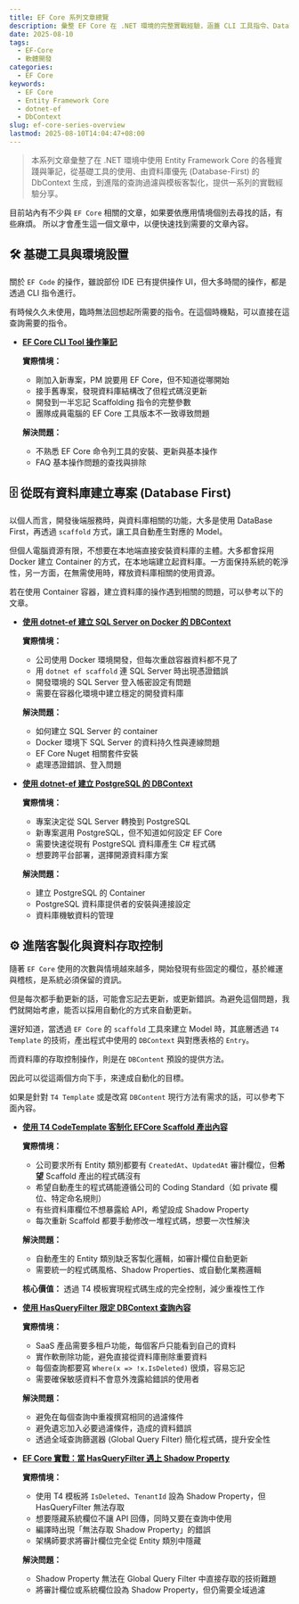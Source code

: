 ```yaml
---
title: EF Core 系列文章總覽
description: 彙整 EF Core 在 .NET 環境的完整實戰經驗，涵蓋 CLI 工具指令、Database-First 模型生成、Docker 資料庫環境、T4 模板客製化，以及 HasQueryFilter 與 Shadow Property 的進階應用，協助快速找到所需技術解法。
date: 2025-08-10
tags:
  - EF-Core
  - 軟體開發
categories:
  - EF Core
keywords:
  - EF Core
  - Entity Framework Core
  - dotnet-ef
  - DbContext
slug: ef-core-series-overview
lastmod: 2025-08-10T14:04:47+08:00
---
```

> 本系列文章彙整了在 .NET 環境中使用 Entity Framework  Core 的各種實踐與筆記，從基礎工具的使用、由資料庫優先 (Database-First) 的 DbContext 生成，到進階的查詢過濾與模板客製化，提供一系列的實戰經驗分享。

目前站內有不少與 `EF Core` 相關的文章，如果要依應用情境個別去尋找的話，有些麻煩。
所以才會產生這一個文章中，以便快速找到需要的文章內容。

## 🛠️ 基礎工具與環境設置

關於 `EF Code` 的操作，雖說部份 IDE 已有提供操作 UI，但大多時間的操作，都是透過 CLI 指令進行。

有時候久久未使用，臨時無法回想起所需要的指令。在這個時機點，可以直接在這查詢需要的指令。

-   **[EF Core CLI Tool 操作筆記](../ef-core-cli-note/index.md)**
    
    **實際情境：**
    - 剛加入新專案，PM 說要用 EF Core，但不知道從哪開始
    - 接手舊專案，發現資料庫結構改了但程式碼沒更新
    - 開發到一半忘記 Scaffolding 指令的完整參數
    - 團隊成員電腦的 EF Core 工具版本不一致導致問題
    
    **解決問題：** 
    - 不熟悉 EF Core 命令列工具的安裝、更新與基本操作
    - FAQ 基本操作問題的查找與排除
    
## 🗄️ 從既有資料庫建立專案 (Database First)

以個人而言，開發後端服務時，與資料庫相關的功能，大多是使用 DataBase First，再透過 `scaffold` 方式，讓工具自動產生對應的 Model。

但個人電腦資源有限，不想要在本地端直接安裝資料庫的主體。大多都會採用 Docker 建立 Container 的方式，在本地端建立起資料庫。一方面保持系統的乾淨性，另一方面，在無需使用時，釋放資料庫相關的使用資源。

若在使用 Container 容器，建立資料庫的操作遇到相關的問題，可以參考以下的文章。

-   **[使用 dotnet-ef 建立 SQL Server on Docker 的 DBContext](../dotnet-ef-sqlserver/index.md)**
    
    **實際情境：**
    - 公司使用 Docker 環境開發，但每次重啟容器資料都不見了
    - 用 `dotnet ef scaffold` 連 SQL Server 時出現憑證錯誤
    - 開發環境的 SQL Server 登入帳密設定有問題
    - 需要在容器化環境中建立穩定的開發資料庫
    
    **解決問題：**
    - 如何建立 SQL Server 的 container 
    - Docker 環境下 SQL Server 的資料持久性與連線問題
    - EF Core  Nuget 相關套件安裝
    - 處理憑證錯誤、登入問題
    
-   **[使用 dotnet-ef 建立 PostgreSQL 的 DBContext](../dotnet-ef-postgresql-dbcontext/index.md)**
    
    **實際情境：**
    - 專案決定從 SQL Server 轉換到 PostgreSQL
    - 新專案選用 PostgreSQL，但不知道如何設定 EF Core
    - 需要快速從現有 PostgreSQL 資料庫產生 C# 程式碼
    - 想要跨平台部署，選擇開源資料庫方案
    
    **解決問題：** 
	- 建立 PostgreSQL 的 Container
	- PostgreSQL 資料庫提供者的安裝與連接設定
	- 資料庫機敏資料的管理    

## ⚙️ 進階客製化與資料存取控制

隨著 `EF Core` 使用的次數與情境越來越多，開始發現有些固定的欄位，基於維運與稽核，是系統必須保留的資訊。

但是每次都手動更新的話，可能會忘記去更新，或更新錯誤。為避免這個問題，我們就開始考慮，能否以採用自動化的方式來自動更新。

還好知道，當透過 `EF Core` 的 `scaffold` 工具來建立 Model 時，其底層透過 `T4 Template` 的技術，產出程式中使用的 `DBContext` 與對應表格的 `Entry`。

而資料庫的存取控制操作，則是在 `DBContent` 預設的提供方法。

因此可以從這兩個方向下手，來達成自動化的目標。

如果是針對 `T4 Template` 或是改寫 `DBContent` 現行方法有需求的話，可以參考下面內容。

-   **[使用 T4 CodeTemplate 客制化 EFCore Scaffold 產出內容](../dotnet-ef-core-customized-dbcontext-entity/index.md)**
    
    **實際情境：**
    - 公司要求所有 Entity 類別都要有 `CreatedAt`、`UpdatedAt` 審計欄位，但**希望** Scaffold 產出的程式碼沒有
    - 希望自動產生的程式碼能遵循公司的 Coding Standard（如 private 欄位、特定命名規則）
    - 有些資料庫欄位不想暴露給 API，希望設成 Shadow Property
    - 每次重新 Scaffold 都要手動修改一堆程式碼，想要一次性解決
    
    **解決問題：** 
    - 自動產生的 Entity 類別缺乏客製化邏輯，如審計欄位自動更新
    - 需要統一的程式碼風格、Shadow Properties、或自動化業務邏輯
    
    **核心價值：** 透過 T4 模板實現程式碼生成的完全控制，減少重複性工作

-   **[使用 HasQueryFilter 限定 DBContext 查詢內容](../dfcore-dbcontext-hasqueryfilter/index.md)**
    
    **實際情境：**
    - SaaS 產品需要多租戶功能，每個客戶只能看到自己的資料
    - 實作軟刪除功能，避免直接從資料庫刪除重要資料
    - 每個查詢都要寫 `Where(x => !x.IsDeleted)` 很煩，容易忘記
    - 需要確保敏感資料不會意外洩露給錯誤的使用者
    
    **解決問題：** 
    - 避免在每個查詢中重複撰寫相同的過濾條件
    - 避免遺忘加入必要過濾條件，造成的資料錯誤
    - 透過全域查詢篩選器 (Global Query Filter) 簡化程式碼，提升安全性
    
-   **[EF Core 實戰：當 HasQueryFilter 遇上 Shadow Property](../use-shadow-property-and-hasqueryfilter-on-ef-core/index.md)**
    
    **實際情境：**
    - 使用 T4 模板將 `IsDeleted`、`TenantId` 設為 Shadow Property，但 HasQueryFilter 無法存取
    - 想要隱藏系統欄位不讓 API 回傳，同時又要在查詢中使用
    - 編譯時出現「無法存取 Shadow Property」的錯誤
    - 架構師要求將審計欄位完全從 Entity 類別中隱藏
    
    **解決問題：** 
    - Shadow Property 無法在 Global Query Filter 中直接存取的技術難題
    - 將審計欄位或系統欄位設為 Shadow Property，但仍需要全域過濾
